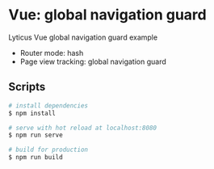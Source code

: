 # Vue: global navigation guard

Lyticus Vue global navigation guard example

- Router mode: hash
- Page view tracking: global navigation guard

## Scripts

```bash
# install dependencies
$ npm install

# serve with hot reload at localhost:8080
$ npm run serve

# build for production
$ npm run build
```

